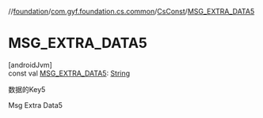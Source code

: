 //[foundation](../../../index.md)/[com.gyf.foundation.cs.common](../index.md)/[CsConst](index.md)/[MSG_EXTRA_DATA5](-m-s-g_-e-x-t-r-a_-d-a-t-a5.md)

# MSG_EXTRA_DATA5

[androidJvm]\
const val [MSG_EXTRA_DATA5](-m-s-g_-e-x-t-r-a_-d-a-t-a5.md): [String](https://kotlinlang.org/api/core/kotlin-stdlib/kotlin/-string/index.html)

数据的Key5

Msg Extra Data5